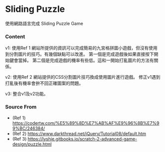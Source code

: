 # Sliding Puzzle #

使用網路語言完成 Sliding Puzzle Game

### Content ###

v1:
使用Ref 1 網站所提供的資訊可以完成簡易的九宮格拼圖小遊戲，但沒有使用到分割圖片的技巧。有幾個缺點可以改進。
第一個是完成遊戲後如果直接按下開始鍵會當掉。
第二個是完成遊戲的機率有些低。這和一開始打亂圖片的方法有關係。

v2:
使用Ref 2 網站提供的CSS分割圖片技巧換成使用圖片進行遊戲。
修正v1遇到打亂後有機率會拚不回正確圖案的問題。

v3:
整合v1及v2功能。

### Source From ###

* (Ref 1) https://codertw.com/%E5%89%8D%E7%AB%AF%E9%96%8B%E7%99%BC/246384/
* (Ref 2) https://www.darkthread.net/jQuery/Tutorial08/default.htm
* (Ref 3) https://lyshie.gitbooks.io/scratch-2-advanced-game-design/puzzle.html
